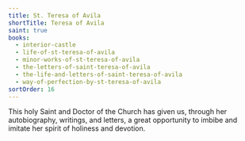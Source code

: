 ```yaml
---
title: St. Teresa of Avila
shortTitle: Teresa of Avila
saint: true
books:
  - interior-castle
  - life-of-st-teresa-of-avila
  - minor-works-of-st-teresa-of-avila
  - the-letters-of-saint-teresa-of-avila
  - the-life-and-letters-of-saint-teresa-of-avila
  - way-of-perfection-by-st-teresa-of-avila
sortOrder: 16
---
```


This holy Saint and Doctor of the Church has given us, through her autobiography, writings, and letters, a great opportunity to imbibe and imitate her spirit of holiness and devotion.
